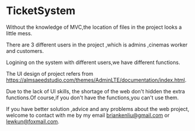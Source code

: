 # TicketSystem

Without the knowledge of MVC,the location of files in the project looks a little mess.

There are 3 different users in the project ,which is admins ,cinemas worker and customers.

Logining on the system with different users,we have different functions.

The UI design of project refers from https://almsaeedstudio.com/themes/AdminLTE/documentation/index.html.

Due to the lack of UI skills, the shortage of the web don't hidden the extra functions.Of course,if you don't have the functions,you can't use them.

If you have better solution ,advice and any problems about the web project, welcome to contact with me by my email briankenliu@gmail.com or lewkun@foxmail.com.
